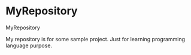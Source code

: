 MyRepository
============

MyRepository

My repository is for some sample project.
Just for learning programming language purpose.
